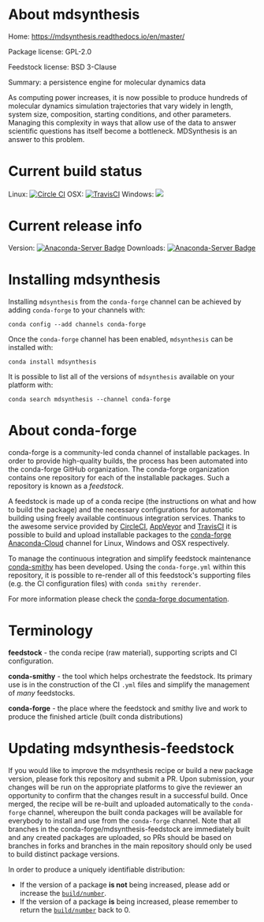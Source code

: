 About mdsynthesis
=================

Home: https://mdsynthesis.readthedocs.io/en/master/

Package license: GPL-2.0

Feedstock license: BSD 3-Clause

Summary: a persistence engine for molecular dynamics data

As computing power increases, it is now possible to produce hundreds of molecular
dynamics simulation trajectories that vary widely in length, system size, composition,
starting conditions, and other parameters. Managing this complexity in ways that allow
use of the data to answer scientific questions has itself become a bottleneck.
MDSynthesis is an answer to this problem.


Current build status
====================

Linux: [![Circle CI](https://circleci.com/gh/conda-forge/mdsynthesis-feedstock.svg?style=shield)](https://circleci.com/gh/conda-forge/mdsynthesis-feedstock)
OSX: [![TravisCI](https://travis-ci.org/conda-forge/mdsynthesis-feedstock.svg?branch=master)](https://travis-ci.org/conda-forge/mdsynthesis-feedstock)
Windows: ![](https://cdn.rawgit.com/conda-forge/conda-smithy/90845bba35bec53edac7a16638aa4d77217a3713/conda_smithy/static/disabled.svg)

Current release info
====================
Version: [![Anaconda-Server Badge](https://anaconda.org/conda-forge/mdsynthesis/badges/version.svg)](https://anaconda.org/conda-forge/mdsynthesis)
Downloads: [![Anaconda-Server Badge](https://anaconda.org/conda-forge/mdsynthesis/badges/downloads.svg)](https://anaconda.org/conda-forge/mdsynthesis)

Installing mdsynthesis
======================

Installing `mdsynthesis` from the `conda-forge` channel can be achieved by adding `conda-forge` to your channels with:

```
conda config --add channels conda-forge
```

Once the `conda-forge` channel has been enabled, `mdsynthesis` can be installed with:

```
conda install mdsynthesis
```

It is possible to list all of the versions of `mdsynthesis` available on your platform with:

```
conda search mdsynthesis --channel conda-forge
```


About conda-forge
=================

conda-forge is a community-led conda channel of installable packages.
In order to provide high-quality builds, the process has been automated into the
conda-forge GitHub organization. The conda-forge organization contains one repository
for each of the installable packages. Such a repository is known as a *feedstock*.

A feedstock is made up of a conda recipe (the instructions on what and how to build
the package) and the necessary configurations for automatic building using freely
available continuous integration services. Thanks to the awesome service provided by
[CircleCI](https://circleci.com/), [AppVeyor](http://www.appveyor.com/)
and [TravisCI](https://travis-ci.org/) it is possible to build and upload installable
packages to the [conda-forge](https://anaconda.org/conda-forge)
[Anaconda-Cloud](http://docs.anaconda.org/) channel for Linux, Windows and OSX respectively.

To manage the continuous integration and simplify feedstock maintenance
[conda-smithy](http://github.com/conda-forge/conda-smithy) has been developed.
Using the ``conda-forge.yml`` within this repository, it is possible to re-render all of
this feedstock's supporting files (e.g. the CI configuration files) with ``conda smithy rerender``.

For more information please check the [conda-forge documentation](https://conda-forge.org/docs/).

Terminology
===========

**feedstock** - the conda recipe (raw material), supporting scripts and CI configuration.

**conda-smithy** - the tool which helps orchestrate the feedstock.
                   Its primary use is in the construction of the CI ``.yml`` files
                   and simplify the management of *many* feedstocks.

**conda-forge** - the place where the feedstock and smithy live and work to
                  produce the finished article (built conda distributions)


Updating mdsynthesis-feedstock
==============================

If you would like to improve the mdsynthesis recipe or build a new
package version, please fork this repository and submit a PR. Upon submission,
your changes will be run on the appropriate platforms to give the reviewer an
opportunity to confirm that the changes result in a successful build. Once
merged, the recipe will be re-built and uploaded automatically to the
`conda-forge` channel, whereupon the built conda packages will be available for
everybody to install and use from the `conda-forge` channel.
Note that all branches in the conda-forge/mdsynthesis-feedstock are
immediately built and any created packages are uploaded, so PRs should be based
on branches in forks and branches in the main repository should only be used to
build distinct package versions.

In order to produce a uniquely identifiable distribution:
 * If the version of a package **is not** being increased, please add or increase
   the [``build/number``](http://conda.pydata.org/docs/building/meta-yaml.html#build-number-and-string).
 * If the version of a package **is** being increased, please remember to return
   the [``build/number``](http://conda.pydata.org/docs/building/meta-yaml.html#build-number-and-string)
   back to 0.